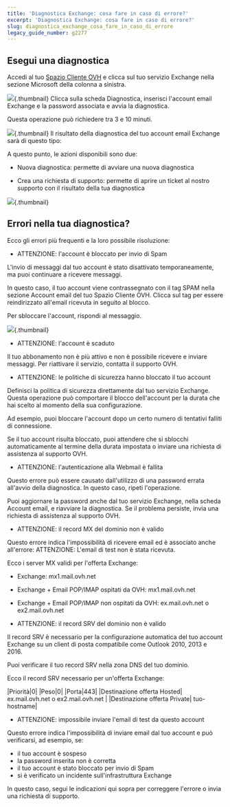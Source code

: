 ```yaml
---
title: 'Diagnostica Exchange: cosa fare in caso di errore?'
excerpt: 'Diagnostica Exchange: cosa fare in caso di errore?'
slug: diagnostica_exchange_cosa_fare_in_caso_di_errore
legacy_guide_number: g2277
---
```



## Esegui una diagnostica
Accedi al tuo [Spazio Cliente OVH](https://www.ovh.com/auth/?action=gotomanager) e clicca sul tuo servizio Exchange nella sezione Microsoft della colonna a sinistra.

![](images/img_4450.jpg){.thumbnail}
Clicca sulla scheda Diagnostica, inserisci l'account email Exchange e la password associata e avvia la diagnostica.

Questa operazione può richiedere tra 3 e 10 minuti.

![](images/img_4451.jpg){.thumbnail}
Il risultato della diagnostica del tuo account email Exchange sarà di questo tipo:

A questo punto, le azioni disponibili sono due:


- Nuova diagnostica: permette di avviare una nuova diagnostica

- Crea una richiesta di supporto: permette di aprire un ticket al nostro supporto con il risultato della tua diagnostica



![](images/img_4471.jpg){.thumbnail}


## Errori nella tua diagnostica?
Ecco gli errori più frequenti e la loro possibile risoluzione:


- ATTENZIONE: l'account è bloccato per invio di Spam


L'invio di messaggi dal tuo account è stato disattivato temporaneamente, ma puoi continuare a ricevere messaggi.

In questo caso, il tuo account viene contrassegnato con il tag SPAM nella sezione Account email del tuo Spazio Cliente OVH. Clicca sul tag per essere reindirizzato all'email ricevuta in seguito al blocco.

Per sbloccare l'account, rispondi al messaggio.

![](images/img_4453.jpg){.thumbnail}

- ATTENZIONE: l'account è scaduto


Il tuo abbonamento non è più attivo e non è possibile ricevere e inviare messaggi. Per riattivare il servizio, contatta il supporto OVH.

- ATTENZIONE: le politiche di sicurezza hanno bloccato il tuo account


Definisci la politica di sicurezza direttamente dal tuo servizio Exchange. Questa operazione può comportare il blocco dell'account per la durata che hai scelto al momento della sua configurazione.

Ad esempio, puoi bloccare l'account dopo un certo numero di tentativi falliti di connessione.

Se il tuo account risulta bloccato, puoi attendere che si sblocchi automaticamente al termine della durata impostata o inviare una richiesta di assistenza al supporto OVH.

- ATTENZIONE: l'autenticazione alla Webmail è fallita


Questo errore può essere causato dall'utilizzo di una password errata all'avvio della diagnostica. In questo caso, ripeti l'operazione.

Puoi aggiornare la password anche dal tuo servizio Exchange, nella scheda Account email, e riavviare la diagnostica. Se il problema persiste, invia una richiesta di assistenza al supporto OVH.

- ATTENZIONE: il record MX del dominio non è valido


Questo errore indica l'impossibilità di ricevere email ed è associato anche all'errore: ATTENZIONE: L'email di test non è stata ricevuta.

Ecco i server MX validi per l'offerta Exchange:


- Exchange: mx1.mail.ovh.net
- Exchange + Email POP/IMAP ospitati da OVH: mx1.mail.ovh.net
- Exchange + Email POP/IMAP non ospitati da OVH: ex.mail.ovh.net o ex2.mail.ovh.net



- ATTENZIONE: il record SRV del dominio non è valido


Il record SRV è necessario per la configurazione automatica del tuo account Exchange su un client di posta compatibile come Outlook 2010, 2013 e 2016.

Puoi verificare il tuo record SRV nella zona DNS del tuo dominio.

Ecco il record SRV necessario per un'offerta Exchange:

|Priorità|0|
|Peso|0|
|Porta|443|
|Destinazione offerta Hosted| ex.mail.ovh.net o ex2.mail.ovh.net |
|Destinazione offerta Private| tuo-hostname|



- ATTENZIONE: impossibile inviare l'email di test da questo account


Questo errore indica l'impossibilità di inviare email dal tuo account e può verificarsi, ad esempio, se:


- il tuo account è sospeso
- la password inserita non è corretta
- il tuo account è stato bloccato per invio di Spam
- si è verificato un incidente sull'infrastruttura Exchange


In questo caso, segui le indicazioni qui sopra per correggere l'errore o invia una richiesta di supporto.

